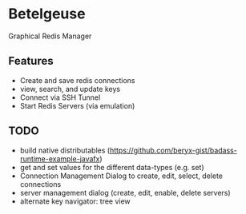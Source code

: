 # Betelgeuse

Graphical Redis Manager

## Features

- Create and save redis connections
- view, search, and update keys
- Connect via SSH Tunnel
- Start Redis Servers (via emulation)

## TODO
- build native distributables (https://github.com/beryx-gist/badass-runtime-example-javafx)
- get and set values for the different data-types (e.g. set)
- Connection Management Dialog to create, edit, select, delete connections
- server management dialog (create, edit, enable, delete servers)
- alternate key navigator: tree view
